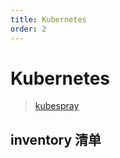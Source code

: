 ```yaml
---
title: Kubernetes
order: 2
---
```


# Kubernetes

> [kubespray](https://github.com/kubernetes-sigs/kubespray)

## inventory 清单

